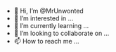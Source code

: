 - 👋 Hi, I’m @MrUnwonted
- 👀 I’m interested in ...
- 🌱 I’m currently learning ...
- 💞️ I’m looking to collaborate on ...
- 📫 How to reach me ...

<!---
MrUnwonted/MrUnwonted is a ✨ special ✨ repository because its `README.md` (this file) appears on your GitHub profile.
You can click the Preview link to take a look at your changes.
--->
